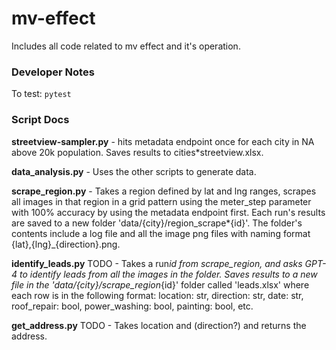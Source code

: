 # mv-effect

Includes all code related to mv effect and it's operation.

### Developer Notes

To test: `pytest`

### Script Docs

**streetview-sampler.py** - hits metadata endpoint once for each city in NA above 20k population. Saves results to cities\*streetview.xlsx.

**data_analysis.py** - Uses the other scripts to generate data.

**scrape_region.py** - Takes a region defined by lat and lng ranges, scrapes all images in that region in a grid pattern using the meter_step parameter with 100% accuracy by using the metadata endpoint first. Each run's results are saved to a new folder 'data/{city}/region_scrape\*{id}'. The folder's contents include a log file and all the image png files with naming format {lat},{lng}\_{direction}.png.

**identify_leads.py** TODO - Takes a run*id from scrape_region, and asks GPT-4 to identify leads from all the images in the folder. Saves results to a new file in the 'data/{city}/scrape_region*{id}' folder called 'leads.xlsx' where each row is in the following format: location: str, direction: str, date: str, roof_repair: bool, power_washing: bool, painting: bool, etc.

**get_address.py** TODO - Takes location and (direction?) and returns the address.
